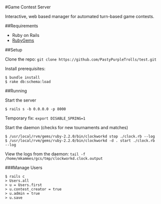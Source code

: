 #Game Contest Server

Interactive, web based manager for automated turn-based game contests.

##Requirements

* Ruby on Rails
* [RubyGems](https://rubygems.org)

##Setup

Clone the repo: `git clone https://github.com/PastyPurpleTrolls/test.git`

Install prerequisites:
```
$ bundle install
$ rake db:schema:load
```

##Running

Start the server

```
$ rails s -b 0.0.0.0 -p 8000
```

Temporary fix: `export DISABLE_SPRING=1`

Start the daemon (checks for new tournaments and matches)

```
$ /usr/local/rvm/gems/ruby-2.2.0/bin/clockworkd stop ./clock.rb --log
$ /usr/local/rvm/gems/ruby-2.2.0/bin/clockworkd -d . start ./clock.rb --log
```

View the logs from the daemon: `tail -f /home/mkammes/gcs/tmp/clockworkd.clock.output`

###Manage Users

```
$ rails c
> Users.all
> u = Users.first
> u.contest_creator = true
> u.admin = true
> u.save
```
